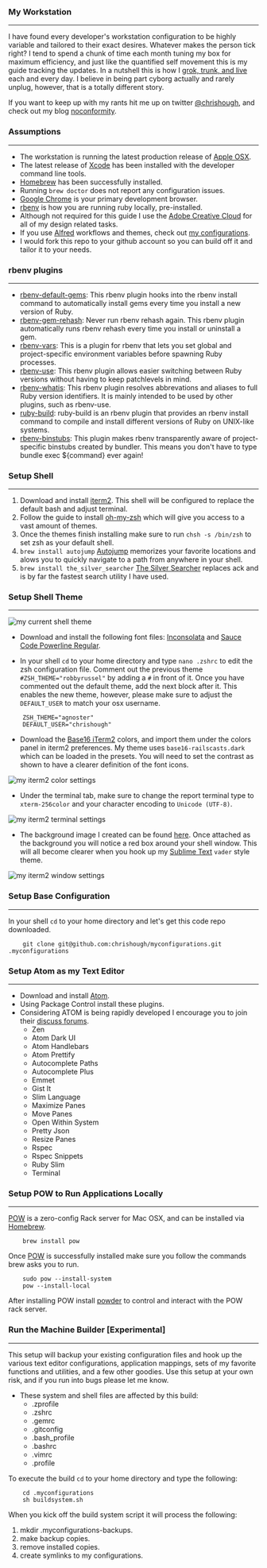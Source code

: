 ### My Workstation
----
I have found every developer's workstation configuration to be highly variable and tailored to their exact desires.  Whatever makes the person tick right?  I tend to spend a chunk of time each month tuning my box for maximum efficiency, and just like the quantified self movement this is my guide tracking the updates.  In a nutshell this is how I [grok, trunk, and live](href="http://www.youtube.com/watch?v=Qi_AAqi0RZM) each and every day. I believe in being part cyborg actually and rarely unplug, however, that is a totally different story.

If you want to keep up with my rants hit me up on twitter [@chrishough](http://twitter.com/chrishough), and check out my blog [noconformity](http://noconformity.com).

### Assumptions
----
* The workstation is running the latest production release of [Apple OSX](http://www.apple.com/osx/).
* The latest release of [Xcode](https://developer.apple.com/xcode/) has been installed with the developer command line tools.
* [Homebrew](http://brew.sh/) has been successfully installed.
* Running ```brew doctor``` does not report any configuration issues.
* [Google Chrome](http://www.google.com/chrome) is your primary development browser.
* [rbenv](https://github.com/sstephenson/rbenv) is how you are running ruby locally, pre-installed.
* Although not required for this guide I use the [Adobe Creative Cloud](http://www.adobe.com/) for all of my design related tasks.
* If you use [Alfred](http://www.alfredapp.com/) workflows and themes, check out [my configurations](https://github.com/chrishough/myconfigurations/tree/master/alfredapp).
* I would fork this repo to your github account so you can build off it and tailor it to your needs.


### rbenv plugins
----
* [rbenv-default-gems](https://github.com/sstephenson/rbenv-default-gems): This rbenv plugin hooks into the rbenv install command to automatically install gems every time you install a new version of Ruby.
* [rbenv-gem-rehash](https://github.com/sstephenson/rbenv-gem-rehash): Never run rbenv rehash again. This rbenv plugin automatically runs rbenv rehash every time you install or uninstall a gem.
* [rbenv-vars](https://github.com/sstephenson/rbenv-vars): This is a plugin for rbenv that lets you set global and project-specific environment variables before spawning Ruby processes.
* [rbenv-use](https://github.com/rkh/rbenv-use): This rbenv plugin allows easier switching between Ruby versions without having to keep patchlevels in mind.
* [rbenv-whatis](https://github.com/rkh/rbenv-whatis): This rbenv plugin resolves abbrevations and aliases to full Ruby version identifiers. It is mainly intended to be used by other plugins, such as rbenv-use.
* [ruby-build](https://github.com/sstephenson/ruby-build): ruby-build is an rbenv plugin that provides an rbenv install command to compile and install different versions of Ruby on UNIX-like systems.
* [rbenv-binstubs](https://github.com/ianheggie/rbenv-binstubs): This plugin makes rbenv transparently aware of project-specific binstubs created by bundler. This means you don't have to type bundle exec ${command} ever again!

### Setup Shell
----
1. Download and install [iterm2](http://www.iterm2.com).  This shell will be configured to replace the default bash and adjust terminal.
2. Follow the guide to install [oh-my-zsh](https://github.com/robbyrussell/oh-my-zsh) which will give you access to a vast amount of themes.
3. Once the themes finish installing make sure to run ```chsh -s /bin/zsh``` to set zsh as your default shell.
4. ```brew install autojump``` [Autojump](https://github.com/joelthelion/autojump) memorizes your favorite locations and alows you to quickly navigate to a path from anywhere in your shell.
5. ```brew install the_silver_searcher``` [The Silver Searcher](https://github.com/ggreer/the_silver_searcher) replaces ack and is by far the fastest search utility I have used.


### Setup Shell Theme
----
![my current shell theme](https://github.com/chrishough/myconfigurations/raw/master/assets/settings/shellThemeExample.png)

* Download and install the following font files: [Inconsolata](http://levien.com/type/myfonts/inconsolata.html) and [Sauce Code Powerline Regular](https://github.com/Lokaltog/powerline-fonts).

* In your shell ```cd``` to your home directory and type ```nano .zshrc``` to edit the zsh configuration file. Comment out the previous theme ```#ZSH_THEME="robbyrussel"``` by adding a ```#``` in front of it. Once you have commented out the default theme, add the next block after it.  This enables the new theme, however, please make sure to adjust the ```DEFAULT_USER``` to match your osx username.

```
	ZSH_THEME="agnoster"
	DEFAULT_USER="chrishough"
```

* Download the [Base16 iTerm2](https://github.com/chriskempson/base16-iterm2) colors, and import them under the colors panel in iterm2 preferences. My theme uses ```base16-railscasts.dark``` which can be loaded in the presets.  You will need to set the contrast as shown to have a clearer definition of the font icons.

![my iterm2 color settings](https://github.com/chrishough/myconfigurations/raw/master/assets/settings/shellThemeItermColorsExample.png)

* Under the terminal tab, make sure to change the report terminal type to ```xterm-256color``` and your character encoding to ```Unicode (UTF-8)```.

![my iterm2 terminal settings](https://github.com/chrishough/myconfigurations/raw/master/assets/settings/shellThemeItermTerminalExample.png)

* The background image I created can be found [here](https://github.com/chrishough/myconfigurations/raw/master/assets/terminal/Terminal.png).  Once attached as the background you will notice a red box around your shell window.  This will all become clearer when you hook up my [Sublime Text](http://www.sublimetext.com/3) ```vader``` style theme.

![my iterm2 window settings](https://github.com/chrishough/myconfigurations/raw/master/assets/settings/shellThemeItermWindowExample.png)


### Setup Base Configuration
----
In your shell ```cd``` to your home directory and let's get this code repo downloaded.

```
	git clone git@github.com:chrishough/myconfigurations.git .myconfigurations
```

### Setup Atom as my Text Editor
----
* Download and install [Atom](https://atom.io).
* Using Package Control install these plugins.
* Considering ATOM is being rapidly developed I encourage you to join their [discuss forums](http://discuss.atom.io/).
	* Zen
	* Atom Dark UI
	* Atom Handlebars
	* Atom Prettify
	* Autocomplete Paths
	* Autocomplete Plus
	* Emmet
	* Gist It
	* Slim Language
	* Maximize Panes
	* Move Panes
	* Open Within System
	* Pretty Json
	* Resize Panes
	* Rspec
	* Rspec Snippets
	* Ruby Slim
	* Terminal

### Setup POW to Run Applications Locally
----
[POW](http://pow.cx/) is a zero-config Rack server for Mac OSX, and can be installed via [Homebrew](http://brew.sh/).

```
	brew install pow
```

Once [POW](http://pow.cx/) is successfully installed make sure you follow the commands brew asks you to run.

```
	sudo pow --install-system
	pow --install-local
```

After installing POW install [powder](https://github.com/Rodreegez/powder) to control and interact with the POW rack server.

### Run the Machine Builder [Experimental]
----

This setup will backup your existing configuration files and hook up the various text editor configurations,
application mappings, sets of my favorite functions and utilities, and a few other goodies.  Use this setup
at your own risk, and if you run into bugs please let me know.

* These system and shell files are affected by this build:
  * .zprofile
  * .zshrc
  * .gemrc
  * .gitconfig
  * .bash_profile
  * .bashrc
  * .vimrc
  * .profile

To execute the build ```cd``` to your home directory and type the following:

```
	cd .myconfigurations
	sh buildsystem.sh
```

When you kick off the build system script it will process the following:

1. mkdir .myconfigurations-backups.
2. make backup copies.
3. remove installed copies.
4. create symlinks to my configurations.
